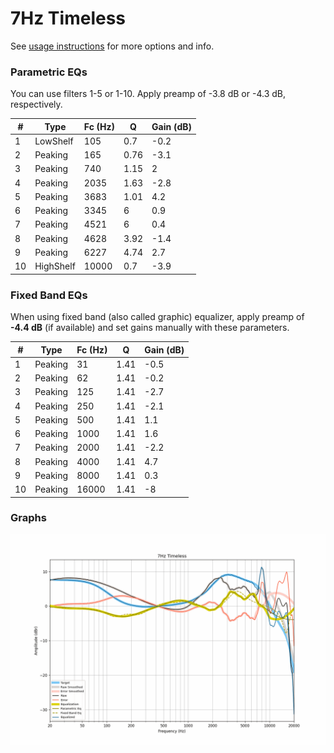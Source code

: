 # 7Hz Timeless
See [usage instructions](https://github.com/jaakkopasanen/AutoEq#usage) for more options and info.

### Parametric EQs
You can use filters 1-5 or 1-10. Apply preamp of -3.8 dB or -4.3 dB, respectively.

|   # | Type      |   Fc (Hz) |    Q |   Gain (dB) |
|-----|-----------|-----------|------|-------------|
|   1 | LowShelf  |       105 | 0.7  |        -0.2 |
|   2 | Peaking   |       165 | 0.76 |        -3.1 |
|   3 | Peaking   |       740 | 1.15 |         2   |
|   4 | Peaking   |      2035 | 1.63 |        -2.8 |
|   5 | Peaking   |      3683 | 1.01 |         4.2 |
|   6 | Peaking   |      3345 | 6    |         0.9 |
|   7 | Peaking   |      4521 | 6    |         0.4 |
|   8 | Peaking   |      4628 | 3.92 |        -1.4 |
|   9 | Peaking   |      6227 | 4.74 |         2.7 |
|  10 | HighShelf |     10000 | 0.7  |        -3.9 |

### Fixed Band EQs
When using fixed band (also called graphic) equalizer, apply preamp of **-4.4 dB** (if available) and set gains manually with these parameters.

|   # | Type    |   Fc (Hz) |    Q |   Gain (dB) |
|-----|---------|-----------|------|-------------|
|   1 | Peaking |        31 | 1.41 |        -0.5 |
|   2 | Peaking |        62 | 1.41 |        -0.2 |
|   3 | Peaking |       125 | 1.41 |        -2.7 |
|   4 | Peaking |       250 | 1.41 |        -2.1 |
|   5 | Peaking |       500 | 1.41 |         1.1 |
|   6 | Peaking |      1000 | 1.41 |         1.6 |
|   7 | Peaking |      2000 | 1.41 |        -2.2 |
|   8 | Peaking |      4000 | 1.41 |         4.7 |
|   9 | Peaking |      8000 | 1.41 |         0.3 |
|  10 | Peaking |     16000 | 1.41 |        -8   |

### Graphs
![](./7Hz%20Timeless.png)
